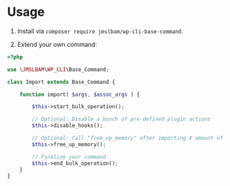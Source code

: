 # Usage

1. Install via `composer require jmslbam/wp-cli-base-command`.

2. Extend your own command:

```php
<?php

use \JMSLBAM\WP_CLI\Base_Command;

class Import extends Base_Command {

	function import( $args, $assoc_args ) {

        $this->start_bulk_operation();

        // Optional: Disable a bunch of pre-defined plugin actions
		$this->disable_hooks();

        // Optional: Call "free_up_memory" after importing X amount of posts
        $this->free_up_memory();

        // Finalize your command
        $this->end_bulk_operation();
    }
}
```